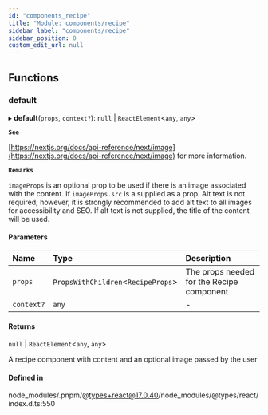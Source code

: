 ```yaml
---
id: "components_recipe"
title: "Module: components/recipe"
sidebar_label: "components/recipe"
sidebar_position: 0
custom_edit_url: null
---
```


## Functions

### default

▸ **default**(`props`, `context?`): ``null`` \| `ReactElement`<`any`, `any`\>

**`See`**

[https://nextjs.org/docs/api-reference/next/image](https://nextjs.org/docs/api-reference/next/image) for more information.

**`Remarks`**

`imageProps` is an optional prop to be used if there is an image associated with the content.
If `imageProps.src` is a supplied as a prop. Alt text is not required; however,
it is strongly recommended to add alt text to all images for accessibility and SEO.
If alt text is not supplied, the title of the content will be used.

#### Parameters

| Name | Type | Description |
| :------ | :------ | :------ |
| `props` | `PropsWithChildren`<`RecipeProps`\> | The props needed for the Recipe component |
| `context?` | `any` | - |

#### Returns

``null`` \| `ReactElement`<`any`, `any`\>

A recipe component with content and an optional image passed by the user

#### Defined in

node_modules/.pnpm/@types+react@17.0.40/node_modules/@types/react/index.d.ts:550
